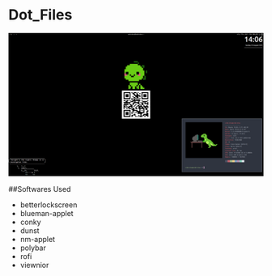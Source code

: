 # Dot_Files

![screenshot-1](screenshot_V1.png) <br/>

##Softwares Used
 - betterlockscreen
 - blueman-applet
 - conky
 - dunst
 - nm-applet
 - polybar
 - rofi
 - viewnior
